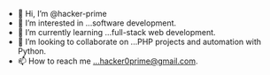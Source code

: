 - 👋 Hi, I’m @hacker-prime
- 👀 I’m interested in ...software development.
- 🌱 I’m currently learning ...full-stack web development.
- 💞️ I’m looking to collaborate on ...PHP projects and automation with Python.
- 📫 How to reach me ...hacker0prime@gmail.com.

<!---
hacker-prime/hacker-prime is a ✨ special ✨ repository because its `README.md` (this file) appears on your GitHub profile.
You can click the Preview link to take a look at your changes.
--->
